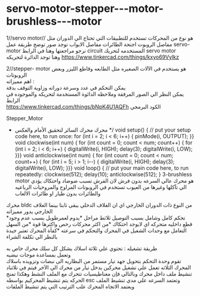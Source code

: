 # servo-motor-stepper---motor-brushless---motor
 1//servo motor//
   هو نوع من المحركات تستخدم للتطبيقات  التي تحتاج الي الدوران     مثل  مفاصل الروبوت   اجنحة الطائرات  مفاصل  الابواب 
      توجد  صور توضح  طريقة عمل   servo-motor   نرجو  مراجعتها     وهنا   في   الرابط circuit    المستخدمه لتحريك servo motor  
     وهنا  توجد  الدائرة  لتحريكه 
      https://www.tinkercad.com/things/kxyo69Vylkz
     
 2//stepper- motor
    هو  يستخدم   في  الآلات  الصغيره     مثل  الطابعه   وقاطع الليزر    وبعض  الروبوتات  
اهم  مميزاته  :    
يمكن  التحكم   في   عدد   وسرعة دوراته    وزاوية التوقف  بدقة  
يمكن  النظر  الي  الصور  المرفقة  وملاحظه    الدائوة المستخدمة   لتحريكه والموجوده  في  الرابط   
https://www.tinkercad.com/things/bNpK4U1AQFh
الكود  البرمجي  

Stepper_Motor
 * محرك محرك السائر لتحقيق الأمام والعكس
 */
void setup() {
  // put your setup code here, to run once:
  for (int i = 2; i < 6; i++) {
    pinMode(i, OUTPUT);
  }} 
void clockwise(int num)
{
  for (int count = 0; count < num; count++)
  {
    for (int i = 2; i < 6; i++)
    {
      digitalWrite(i, HIGH);
      delay(3);
      digitalWrite(i, LOW);
    }}} 
void anticlockwise(int num)
{
  for (int count = 0; count < num; count++)
  {
    for (int i = 5; i > 1; i--)
    {
      digitalWrite(i, HIGH);
      delay(3);
      digitalWrite(i, LOW);
    }}} 
void loop() {
  // put your main code here, to run repeatedly:
  clockwise(512);
  delay(10);
  anticlockwise(512);
}
3-brushless motor 
هو  محرك   عالي  السرعه  بدون  فرش  لان الفرش  تسبب ضوضاد  واحتكاك  يؤدي الي تآكلها   وغيرها من العيوب 
 تستخدم  في الروبوتات المراوح   والمروحيات   الرباعيه  والطائرات  بدون طيار   او  طائرات الالعاب 

محرك  bldc    من النوع  ذات الدوران  الخارجي  اي ان الغلاف الدخلي يبقى ثابتا   بينما الغلاف  الخارجي يدور
مميزاته  
*تحكم  كامل وشامل بسبب   التوصيل ثلاثط مراحل 
*يدوم لعمرطويل بسبب عدم وجود  قطع داخليه  متحركه   اي  لايوجد احتكاك 
*من اكثر محركات رخص واكثرها قوة 
*من السهل التعامل مع وحدات الشغيل   في المحرك والتحكم في سرعته 
*كفأة  المحرك  تعتبر  جيدة  بالنظر  الي تكلفة الشراء 

طريقة تشغيله :
  تحتوي  علي   ثلاثة اسلاك   يشكل كل  سلك    محرك خاص به  
  وتعمل    بمساعدة موجات   نبضيه  
تقوم وحدة التحكم   بتحويل جهد تيار مستمر   من البطاريه الى نبضات   وتزويده   باسلاك المحرك الثلاثه 
 تعمل  علي تشغيل  محركين   يدخل  تيار من  محرك الي الآخر    فيتم  في تلاثناد تنشيط ملف داخل  محرك   وبالتالي    فإن مغناطيسيات    تتحرك   مع  الملف النشط   وهكذا  تمنج الحركه   يتم تنشيط  المحركيم   بواسطه  esc    وتعتمد  السرعه  علي مدي تنشيط  الملف   ويعتمد الاتجاه   المحرك  علب الترتيب  التي يتم  تنشيط  الملفات  
